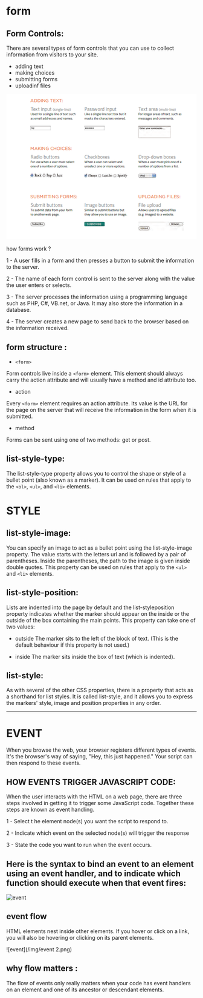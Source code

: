 # form 

## Form Controls:

There are several types of form controls that
you can use to collect information from visitors
to your site.

* adding text
* making choices
* submitting forms
* uploadinf files

![element](/img/upload.png)

how forms work ?

1 - A user fills in a form and then presses a button
to submit the information to the server.

2 - The name of each form control is sent to the
server along with the value the user enters or
selects.

3 - The server processes the information using a
programming language such as PHP, C#, VB.net,
or Java. It may also store the information in a
database.

4 - The server creates a new page to send back to the
browser based on the information received.

## form structure :

* ```<form>```

Form controls live inside a
```<form>``` element. This element
should always carry the action
attribute and will usually have a
method and id attribute too.

* action

Every ```<form>``` element requires
an action attribute. Its value
is the URL for the page on the
server that will receive the
information in the form when it
is submitted.

* method

Forms can be sent using one of
two methods: get or post.

## list-style-type:  

The list-style-type property
allows you to control the shape
or style of a bullet point (also
known as a marker).
It can be used on rules that
apply to the ```<ol>```, ```<ul>```, and ```<li>```
elements.

# STYLE 

## list-style-image:

You can specify an image to act
as a bullet point using the
list-style-image property.
The value starts with the letters
url and is followed by a pair
of parentheses. Inside the
parentheses, the path to the
image is given inside double
quotes.
This property can be used on
rules that apply to the ```<ul>``` and
```<li>``` elements.

## list-style-position:

Lists are indented into the page
by default and the list-styleposition
property indicates
whether the marker should
appear on the inside or the
outside of the box containing the
main points. This property can take one of
two values:

* outside
The marker sits to the left of the
block of text. (This is the default
behaviour if this property is not
used.)

* inside
The marker sits inside the box of
text (which is indented).

## list-style:
As with several of the other CSS
properties, there is a property
that acts as a shorthand for list
styles. It is called list-style,
and it allows you to express
the markers' style, image and
position properties in any order.

* * * 

# EVENT 
When you browse the web, your browser registers different
types of events. It's the browser's way of saying, "Hey, this
just happened." Your script can then respond to these events.

## HOW EVENTS TRIGGER JAVASCRIPT CODE:
When the user interacts with the HTML on a web page, there are three
steps involved in getting it to trigger some JavaScript code.
Together these steps are known as event handling.

1 - Select t he element
node(s) you want the
script to respond to.

2 - Indicate which event on
the selected node(s) will
trigger the response

3 - State the code you want
to run when the event
occurs.

## Here is the syntax to bind an event to an element using an event handler, and to indicate which function should execute when that event fires:

![event](/img/event.png)

## event flow 

HTML elements nest inside other elements. If you hover or click on a link, you will also be 
hovering or clicking on its parent elements.

![event](/img/event 2.png)

## why flow matters :

The flow of events only really matters when your code has event handlers on an element and one of 
its ancestor or descendant elements.


